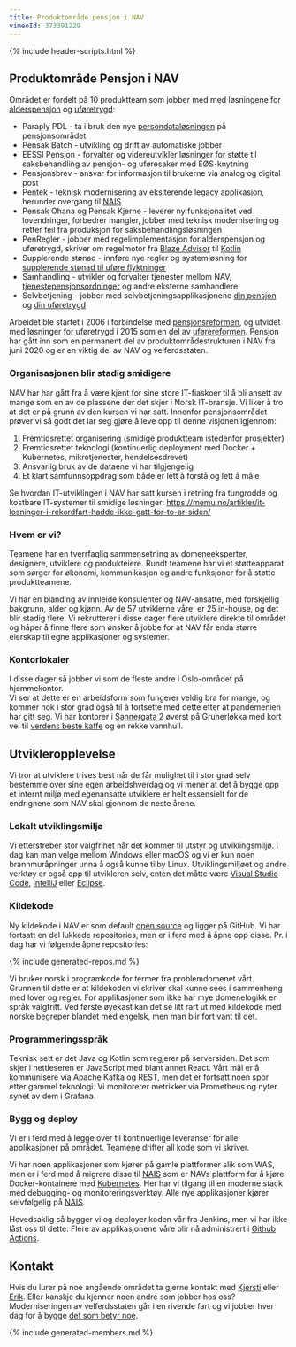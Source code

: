 ```yaml
---
title: Produktområde pensjon i NAV
vimeoId: 373391229
---
```

{% include header-scripts.html %}

## Produktområde Pensjon i NAV
Området er fordelt på 10 produktteam som jobber med med løsningene for [alderspensjon] og [uføretrygd]:

* Paraply PDL - ta i bruk den nye [persondataløsningen] på pensjonsområdet
* Pensak Batch - utvikling og drift av automatiske jobber
* EESSI Pensjon - forvalter og videreutvikler løsninger for støtte til saksbehandling av pensjon- og uføresaker med EØS-knytning
* Pensjonsbrev - ansvar for informasjon til brukerne via analog og digital post
* Pentek - teknisk modernisering av eksiterende legacy applikasjon, herunder overgang til [NAIS]
* Pensak Ohana og Pensak Kjerne - leverer ny funksjonalitet ved lovendringer, forbedrer mangler, jobber med teknisk modernisering og retter feil fra produksjon for saksbehandlingsløsningen
* PenRegler - jobber med regelimplementasjon for alderspensjon og uføretrygd, skriver om regelmotor fra [Blaze Advisor] til [Kotlin]
* Supplerende stønad - innføre nye regler og systemløsning for [supplerende stønad til uføre flyktninger]
* Samhandling - utvikler og forvalter tjenester mellom NAV, [tjenestepensjonsordninger] og andre eksterne samhandlere
* Selvbetjening - jobber med selvbetjeningsapplikasjonene [din pensjon] og [din uføretrygd]

Arbeidet ble startet i 2006 i forbindelse med [pensjonsreformen], og 
utvidet med løsninger for uføretrygd i 2015 som en del av [uførereformen]. Pensjon har
gått inn som en permanent del av produktområdestrukturen i NAV fra
juni 2020 og er en viktig del av NAV og velferdsstaten.

### Organisasjonen blir stadig smidigere
NAV har har gått fra å være kjent for sine store IT-fiaskoer til å bli
ansett av mange som en av de plassene der det skjer i Norsk IT-bransje. Vi
liker å tro at det er på grunn av den kursen vi har satt. Innenfor
pensjonsområdet prøver vi så godt det lar seg gjøre å leve opp til
denne visjonen igjennom:

1. Fremtidsrettet organisering (smidige produktteam istedenfor prosjekter)
2. Fremtidsrettet teknologi (kontinuerlig deployment med Docker + Kubernetes, mikrotjenester, hendelsesdrevet)
3. Ansvarlig bruk av de dataene vi har tilgjengelig
4. Et klart samfunnsoppdrag som både er lett å forstå og lett å måle

Se hvordan IT-utviklingen i NAV har satt kursen i retning fra tungrodde og
kostbare IT-systemer til smidige løsninger: <https://memu.no/artikler/it-losninger-i-rekordfart-hadde-ikke-gatt-for-to-ar-siden/>

### Hvem er vi?
Teamene har en tverrfaglig sammensetning av domeneeksperter, designere,
utviklere og produkteiere. Rundt teamene har vi et støtteapparat som sørger
for økonomi, kommunikasjon og andre funksjoner for å støtte produktteamene.

Vi har en blanding av innleide konsulenter og NAV-ansatte, med forskjellig bakgrunn, alder og kjønn. Av de 57 utviklerne våre, er 25 in-house, og det
blir stadig flere. Vi rekrutterer i disse dager flere utviklere direkte til området og håper å finne
flere som ønsker å jobbe for at NAV får enda større eierskap til egne applikasjoner og systemer.

### Kontorlokaler
I disse dager så jobber vi som de fleste andre i Oslo-området på hjemmekontor.  
Vi ser at dette er en arbeidsform som fungerer veldig bra for mange, og kommer nok i 
stor grad også til å fortsette med dette etter at pandemenien har gitt seg. 
Vi har kontorer i [Sannergata 2] øverst på Grunerløkka med kort vei til [verdens beste 
kaffe] og en rekke vannhull. 

## Utvikleropplevelse
Vi tror at utviklere trives best når de får mulighet til i stor grad selv bestemme over sine egen arbeidshverdag og vi mener at 
det å bygge opp et internt miljø med egenansatte utviklere er helt essensielt for de endrignene som NAV skal gjennom de neste årene.

### Lokalt utviklingsmiljø
Vi etterstreber stor valgfrihet når det kommer til utstyr og utviklingsmiljø. I dag kan man velge mellom Windows eller macOS og vi er kun 
noen brannmuråpninger unna å også kunne tilby Linux. Utviklingsmiljøet og andre verktøy er også opp til utvikleren selv, 
enten det måtte være [Visual Studio Code], [IntelliJ] eller [Eclipse].

### Kildekode
Ny kildekode i NAV er som default [open source] og ligger på GitHub. Vi har fortsatt en del lukkede repositories, men er i ferd med 
å åpne opp disse. Pr. i dag har vi følgende åpne repositories:

{% include generated-repos.md %}

Vi bruker norsk i programkode for termer fra problemdomenet vårt. Grunnen til dette er at kildekoden vi skriver
skal kunne sees i sammenheng med lover og regler. For applikasjoner som ikke har mye domenelogikk er språk valgfritt.
Ved første øyekast kan det se litt rart ut med kildekode med norske begreper blandet med engelsk, men man blir fort
vant til det.

### Programmeringsspråk
Teknisk sett er det Java og Kotlin som regjerer på serversiden. Det som skjer i nettleseren er JavaScript 
med blant annet React. Vårt mål er å kommunisere via Apache Kafka og REST, men det er fortsatt noen spor etter gammel teknologi.
Vi monitorerer metrikker via Prometheus og nyter synet av dem i Grafana. 

### Bygg og deploy
Vi er i ferd med å legge over til kontinuerlige leveranser for alle applikasjoner på området. 
Teamene drifter all kode som vi skriver.

Vi har noen applikasjoner som kjører på gamle plattformer slik som WAS, men er i ferd med å migrere 
disse til [NAIS] som er NAVs plattform for å kjøre Docker-kontainere med
[Kubernetes]. Her har vi tilgang til en moderne stack med debugging- og monitoreringsverktøy.
Alle nye applikasjoner kjører selvfølgelig på [NAIS]. 

Hovedsaklig så bygger vi og deployer koden vår fra Jenkins, men vi har ikke låst oss til dette. Flere av applikasjonene våre blir nå administrert i [Github Actions].


## Kontakt
Hvis du lurer på noe angående området ta gjerne kontakt med [Kjersti] eller
[Erik]. Eller kanskje du kjenner noen andre som jobber hos oss?
Moderniseringen av velferdsstaten går i en rivende fart og vi
jobber hver dag for å bygge [det som betyr noe].

{% include generated-members.md %}

[det som betyr noe]: https://www.detsombetyrnoe.no
[Eclipse]: https://www.eclipse.org/
[Github Actions]: https://github.com/features/actions
[IntelliJ]: https://www.jetbrains.com/idea/
[Kafka]: https://kafka.apache.org/
[open source]: https://github.com/navikt/offentlig/blob/master/OpenSource.md
[Kubernetes]: https://kubernetes.io/
[NAIS]: https://nais.io/
[NAV løser IT-flokene]: https://memu.no/artikler/it-losninger-i-rekordfart-hadde-ikke-gatt-for-to-ar-siden/
[NAVs designsystem]: https://design.nav.no/
[Postgresql]: https://www.postgresql.org
[React]: https://reactjs.org/
[Spring Boot]: https://spring.io/projects/spring-boot
[TypeScript]: https://www.typescriptlang.org/
[Visual Studio Code]: https://code.visualstudio.com/
[alderspensjon]:https://www.nav.no/no/person/pensjon/alderspensjon
[uføretrygd]: https://www.nav.no/no/person/pensjon/uforetrygd
[persondataløsningen]: https://navikt.github.io/pdl/
[Blaze Advisor]: https://www.fico.com/en/products/fico-blaze-advisor-decision-rules-management-system
[Kotlin]: https://kotlinlang.org/
[supplerende stønad til uføre flyktninger]: https://www.regjeringen.no/no/dokumenter/prop.-10-l-20192020/id2676058/?ch=7
[tjenestepensjonsordninger]: https://www.nav.no/no/person/pensjon/andre-pensjonsordninger/tjenestepensjon
[din pensjon]: https://www.nav.no/no/person/pensjon/hva-kan-jeg-fa-i-pensjon
[din uføretrygd]: https://www.nav.no/soknader/nb/person/helse/uforetrygd
[pensjonsreformen]: https://www.regjeringen.no/no/tema/pensjon-trygd-og-sosiale-tjenester/pensjonsreform/id86731/
[uførereformen]: https://no.wikipedia.org/wiki/Uf%C3%B8rereformen
[Sannergata 2]:  https://www.google.com/maps/place/Sannergata+2,+0557+Oslo/@59.9285629,10.7562752,17z/data=!3m1!4b1!4m5!3m4!1s0x46416e6ea94f8e0b:0x3d9627259cdc1e31!8m2!3d59.9285629!4d10.7584639
[verdens beste kaffe]: https://www.instagram.com/explore/locations/66107785/supreme-roastworks/?hl=nb
[Kjersti]: mailto:kjersti.monland@nav.no
[Erik]: mailto:erik.haug@nav.no
